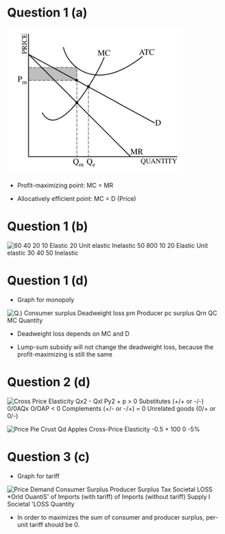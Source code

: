 # Question 1 (a)

  ![MC ATC MR QUANTITY ](./media/image261.png)

  -  Profit-maximizing point: MC = MR

  -  Allocatively efficient point: MC = D (Price)

# Question 1 (b)

  ![60 40 20 10 Elastic 20 Unit elastic Inelastic 50 800 10 20 Elastic
  Unit elastic 30 40 50 Inelastic ](./media/image215.png)

# Question 1 (d)

  -  Graph for monopoly

  ![Q.) Consumer surplus Deadweight loss pm Producer pc surplus Qrn QC
  MC Quantity ](./media/image262.png)

  -  Deadweight loss depends on MC and D

  -  Lump-sum subsidy will not change the deadweight loss, because the
     profit-maximizing is still the same

# Question 2 (d)

  ![Cross Price Elasticity Qx2 - Qxl Py2 + p \> 0 Substitutes (+/+ or
  -/-) 0/0AQx O/OAP < 0 Complements (+/- or -/+) = 0 Unrelated goods
  (0/+ or 0/-) ](./media/image263.png)
  
  ![Price Pie Crust Qd Apples Cross-Price Elasticity -0.5 + 100 0 -5%
  ](./media/image264.png)

# Question 3 (c)

  -  Graph for tariff

  ![Price Demand Consumer Surplus Producer Surplus Tax Societal LOSS
  \*Orld OuantiS' of Imports (with tariff) of Imports (without tariff)
  Supply I Societal 'LOSS Quantity ](./media/image265.png)

  -  In order to maximizes the sum of consumer and producer surplus,
     per-unit tariff should be 0.